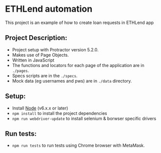 # ETHLend automation
This project is an example of how to create loan requests in ETHLend app

## Project Description:
* Project setup with Protractor version 5.2.0.
* Makes use of Page Objects.
* Written in JavaScript
* The functions and locators for each page of the application are in `./pages`.
* Specs scripts are in the `./specs`.
* Mock data (eg usernames and pws) are in `./data` directory.

## Setup:
* Install [Node](http://nodejs.org) (v6.x.x or later)
* `npm install` to install the project dependencies
* `npm run webdriver-update` to install selenium & borwser specific drivers

## Run tests:
* `npm run tests` to run tests using Chrome browser with MetaMask.